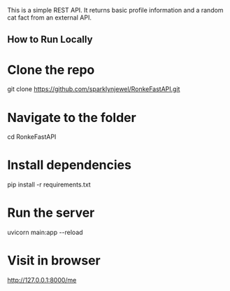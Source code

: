 This is a simple REST API. It returns basic profile information and a random cat fact from an external API.
## How to Run Locally


# Clone the repo
git clone https://github.com/sparklynjewel/RonkeFastAPI.git

# Navigate to the folder
cd RonkeFastAPI

# Install dependencies
pip install -r requirements.txt

# Run the server
uvicorn main:app --reload

# Visit in browser
http://127.0.0.1:8000/me

